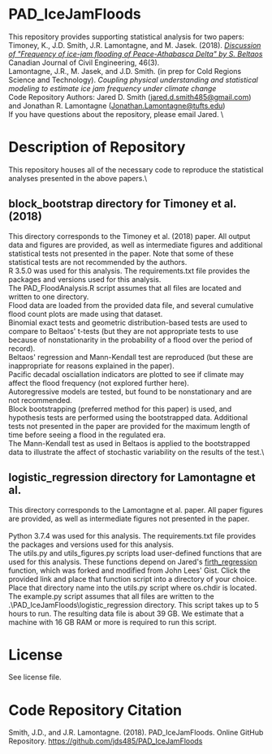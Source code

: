 # PAD_IceJamFloods

This repository provides supporting statistical analysis for two papers:\
Timoney, K., J.D. Smith, J.R. Lamontagne, and M. Jasek. (2018). [*Discussion of "Frequency of ice-jam flooding of Peace-Athabasca Delta" by S. Beltaos*](https://doi.org/10.1139/cjce-2018-0409) Canadian Journal of Civil Engineering, 46(3).\
Lamontagne, J.R., M. Jasek, and J.D. Smith. (in prep for Cold Regions Science and Technology). *Coupling physical understanding and statistical modeling to estimate ice jam frequency under climate change*\
Code Repository Authors: Jared D. Smith (jared.d.smith485@gmail.com) and Jonathan R. Lamontagne (Jonathan.Lamontagne@tufts.edu)
\
If you have questions about the repository, please email Jared.
\
# Description of Repository
This repository houses all of the necessary code to reproduce the statistical analyses presented in the above papers.\

## **block_bootstrap directory for Timoney et al. (2018)**
This directory corresponds to the Timoney et al. (2018) paper. All output data and figures are provided, as well as intermediate figures and additional statistical tests not presented in the paper. Note that some of these statistical tests are not recommended by the authors.
\
R 3.5.0 was used for this analysis. The requirements.txt file provides the packages and versions used for this analysis.\
The PAD_FloodAnalysis.R script assumes that all files are located and written to one directory.\
Flood data are loaded from the provided data file, and several cumulative flood count plots are made using that dataset.\
Binomial exact tests and geometric distribution-based tests are used to compare to Beltaos' t-tests (but they are not appropriate tests to use because of nonstationarity in the probability of a flood over the period of record).\
Beltaos' regression and Mann-Kendall test are reproduced (but these are inappropriate for reasons explained in the paper).\
Pacific decadal osciallation indicators are plotted to see if climate may affect the flood frequency (not explored further here).\
Autoregressive models are tested, but found to be nonstationary and are not recommended.\
Block bootstrapping (preferred method for this paper) is used, and hypothesis tests are performed using the bootstrapped data. Additional tests not presented in the paper are provided for the maximum length of time before seeing a flood in the regulated era.\
The Mann-Kendall test as used in Beltaos is applied to the bootstrapped data to illustrate the affect of stochastic variability on the results of the test.\

## **logistic_regression directory for Lamontagne et al.**
This directory corresponds to the Lamontagne et al. paper. All paper figures are provided, as well as intermediate figures not presented in the paper.\
\
Python 3.7.4 was used for this analysis. The requirements.txt file provides the packages and versions used for this analysis.\
The utils.py and utils_figures.py scripts load user-defined functions that are used for this analysis. These functions depend on Jared's [firth_regression](https://gist.github.com/jds485/fd737a8314d45485f7e11f588baf88b9) function, which was forked and modified from John Lees' Gist. Click the provided link and place that function script into a directory of your choice. Place that directory name into the utils.py script where os.chdir is located.\
The example.py script assumes that all files are written to the .\PAD_IceJamFloods\logistic_regression directory. This script takes up to 5 hours to run. The resulting data file is about 39 GB. We estimate that a machine with 16 GB RAM or more is required to run this script.

# License
See license file.

# Code Repository Citation
Smith, J.D., and J.R. Lamontagne. (2018). PAD_IceJamFloods. Online GitHub Repository. https://github.com/jds485/PAD_IceJamFloods
